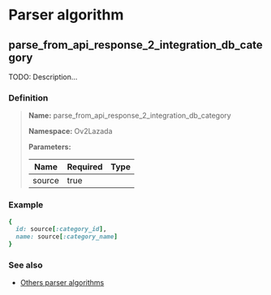 # Parser algorithm
 
## parse_from_api_response_2_integration_db_category

TODO: Description...
    
### Definition

> **Name:** parse_from_api_response_2_integration_db_category
> 
> **Namespace:** Ov2Lazada
>
> **Parameters:**
> 
> | Name | Required | Type |
> | --- | --- | --- |
> | source | true |  |

### Example
```ruby
{
  id: source[:category_id],
  name: source[:category_name]
}
```

### See also
* [Others parser algorithms](overview?id=parse_from_api_response_2_integration_db_category)